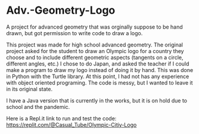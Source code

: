 # Adv.-Geometry-Logo
A project for advanced geometry that was orginally suppose to be hand drawn, but got permission to write code to draw a logo.

This project was made for high school advanced geometry. The original project asked for the student to draw an Olympic
logo for a country they choose and to include different geometric aspects (tangents on a circle, different angles, etc.)
I chose to do Japan, and asked the teacher if I could make a program to draw my logo instead of doing it by hand.
This was done in Python with the Turtle library. At this point, I had not has any experience with object oriented programing.
The code is messy, but I wanted to leave it in its original state.

I have a Java version that is currently in the works, but it is on hold due to school and the pandemic.

Here is a Repl.it link to run and test the code: https://replit.com/@Casual_Tube/Olympic-Citiy-Logo

